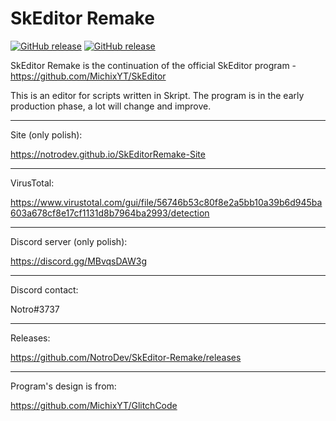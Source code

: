 # SkEditor Remake
[![GitHub release](https://img.shields.io/github/v/tag/NotroDev/SkEditor-Remake.svg?color=%2342f58a&label=latest%20release)](../../releases/latest)
[![GitHub release](https://img.shields.io/github/issues/NotroDev/SkEditor-Remake)](../../issues)

SkEditor Remake is the continuation of the official SkEditor program - https://github.com/MichixYT/SkEditor

This is an editor for scripts written in Skript. The program is in the early production phase, a lot will change and improve.

***

Site (only polish): 

https://notrodev.github.io/SkEditorRemake-Site

***

VirusTotal:

https://www.virustotal.com/gui/file/56746b53c80f8e2a5bb10a39b6d945ba603a678cf8e17cf1131d8b7964ba2993/detection

***

Discord server (only polish):

https://discord.gg/MBvqsDAW3g

***

Discord contact:

Notro#3737

***

Releases:

https://github.com/NotroDev/SkEditor-Remake/releases

***

Program's design is from: 

https://github.com/MichixYT/GlitchCode
